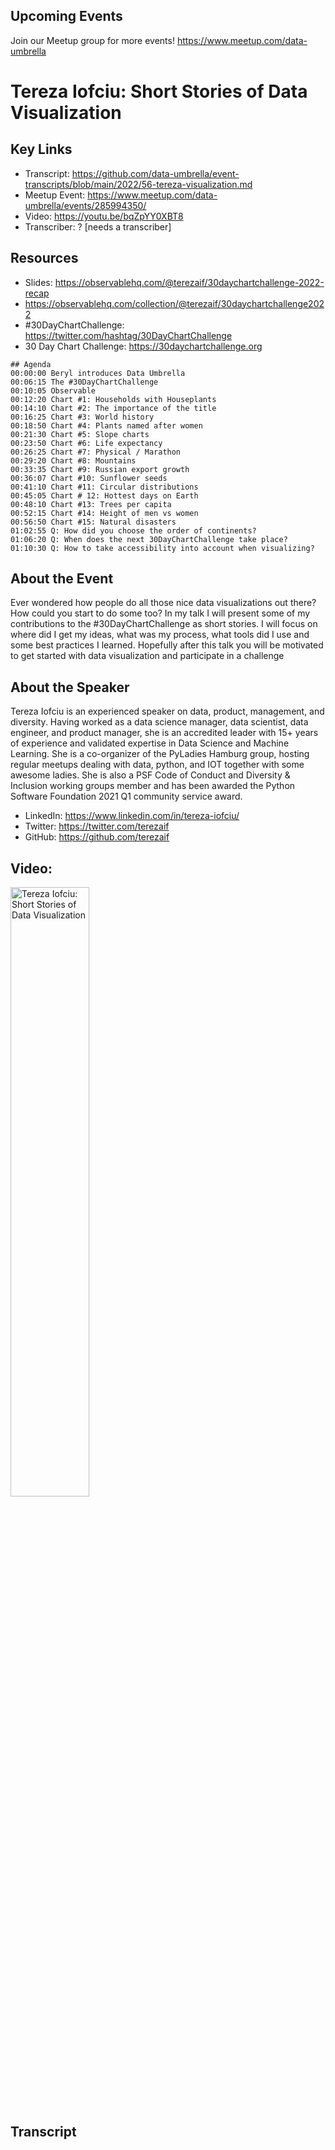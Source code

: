 
## Upcoming Events
Join our Meetup group for more events!
https://www.meetup.com/data-umbrella

# Tereza Iofciu: Short Stories of Data Visualization

## Key Links
- Transcript: https://github.com/data-umbrella/event-transcripts/blob/main/2022/56-tereza-visualization.md
- Meetup Event: https://www.meetup.com/data-umbrella/events/285994350/
- Video: https://youtu.be/bqZpYY0XBT8
- Transcriber:  ? [needs a transcriber]

## Resources
- Slides: https://observablehq.com/@terezaif/30daychartchallenge-2022-recap
- https://observablehq.com/collection/@terezaif/30daychartchallenge2022
- #30DayChartChallenge: https://twitter.com/hashtag/30DayChartChallenge
- 30 Day Chart Challenge: https://30daychartchallenge.org

```text
## Agenda
00:00:00 Beryl introduces Data Umbrella
00:06:15 The #30DayChartChallenge
00:10:05 Observable
00:12:20 Chart #1: Households with Houseplants
00:14:10 Chart #2: The importance of the title
00:16:25 Chart #3: World history
00:18:50 Chart #4: Plants named after women
00:21:30 Chart #5: Slope charts
00:23:50 Chart #6: Life expectancy
00:26:25 Chart #7: Physical / Marathon
00:29:20 Chart #8: Mountains
00:33:35 Chart #9: Russian export growth
00:36:07 Chart #10: Sunflower seeds
00:41:10 Chart #11: Circular distributions
00:45:05 Chart # 12: Hottest days on Earth
00:48:10 Chart #13: Trees per capita
00:52:15 Chart #14: Height of men vs women
00:56:50 Chart #15: Natural disasters
01:02:55 Q: How did you choose the order of continents?
01:06:20 Q: When does the next 30DayChartChallenge take place?
01:10:30 Q: How to take accessibility into account when visualizing?
```

## About the Event
Ever wondered how people do all those nice data visualizations out there? How could you start to do some too? In my talk I will present some of my contributions to the #30DayChartChallenge as short stories. I will focus on where did I get my ideas, what was my process, what tools did I use and some best practices I learned. Hopefully after this talk you will be motivated to get started with data visualization and participate in a challenge

## About the Speaker
Tereza Iofciu is an experienced speaker on data, product, management, and diversity. Having worked as a data science manager, data scientist, data engineer, and product manager, she is an accredited leader with 15+ years of experience and validated expertise in Data Science and Machine Learning. She is a co-organizer of the PyLadies Hamburg group, hosting regular meetups dealing with data, python, and IOT together with some awesome ladies. She is also a PSF Code of Conduct and Diversity & Inclusion working groups member and has been awarded the Python Software Foundation 2021 Q1 community service award.

- LinkedIn: https://www.linkedin.com/in/tereza-iofciu/
- Twitter: https://twitter.com/terezaif
- GitHub: https://github.com/terezaif
 
## Video:  
<a href="http://www.youtube.com/watch?feature=player_embedded&v=bqZpYY0XBT8" target="_blank"><img src="http://img.youtube.com/vi/bqZpYY0XBT8/0.jpg"
alt="Tereza Iofciu: Short Stories of Data Visualization" width="50%" /></a>


## Transcript
